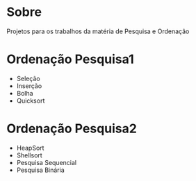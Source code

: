 # Sobre

Projetos para os trabalhos da matéria de Pesquisa e Ordenação

# Ordenação Pesquisa1
- Seleção
- Inserção
- Bolha
- Quicksort

# Ordenação Pesquisa2
- HeapSort
- Shellsort
- Pesquisa Sequencial
- Pesquisa Binária

